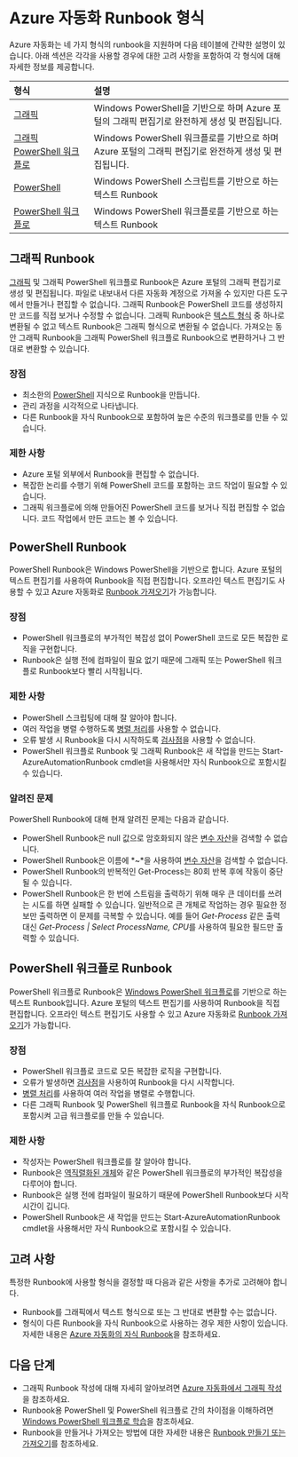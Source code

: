 <properties 
   pageTitle="Azure 자동화 Runbook 형식"
   description="Azure 자동화에서 사용할 수 있는 다양한 형식의 Runbook을 설명하고 사용할 형식을 결정할 때 고려해야 하는 사항을 설명합니다. "
   services="automation"
   documentationCenter=""
   authors="mgoedtel"
   manager="jwhit"
   editor="tysonn" />
<tags 
   ms.service="automation"
   ms.devlang="na"
   ms.topic="article"
   ms.tgt_pltfrm="na"
   ms.workload="infrastructure-services"
   ms.date="09/12/2016"
   ms.author="bwren" />

# Azure 자동화 Runbook 형식

Azure 자동화는 네 가지 형식의 runbook을 지원하며 다음 테이블에 간략한 설명이 있습니다. 아래 섹션은 각각을 사용할 경우에 대한 고려 사항을 포함하여 각 형식에 대해 자세한 정보를 제공합니다.


| 형식 | 설명 |
|:---|:---|
| [그래픽](#graphical-runbooks) | Windows PowerShell을 기반으로 하며 Azure 포털의 그래픽 편집기로 완전하게 생성 및 편집됩니다. | 
| [그래픽 PowerShell 워크플로](#graphical-runbooks) | Windows PowerShell 워크플로를 기반으로 하며 Azure 포털의 그래픽 편집기로 완전하게 생성 및 편집됩니다. 
| [PowerShell](#powershell-runbooks) | Windows PowerShell 스크립트를 기반으로 하는 텍스트 Runbook
| [PowerShell 워크플로](#powershell-workflow-runbooks) | Windows PowerShell 워크플로를 기반으로 하는 텍스트 Runbook |


## 그래픽 Runbook

[그래픽](automation-runbook-types.md#graphical-runbooks) 및 그래픽 PowerShell 워크플로 Runbook은 Azure 포털의 그래픽 편집기로 생성 및 편집됩니다. 파일로 내보내서 다른 자동화 계정으로 가져올 수 있지만 다른 도구에서 만들거나 편집할 수 없습니다. 그래픽 Runbook은 PowerShell 코드를 생성하지만 코드를 직접 보거나 수정할 수 없습니다. 그래픽 Runbook은 [텍스트 형식](automation-runbook-types.md) 중 하나로 변환될 수 없고 텍스트 Runbook은 그래픽 형식으로 변환될 수 없습니다. 가져오는 동안 그래픽 Runbook을 그래픽 PowerShell 워크플로 Runbook으로 변환하거나 그 반대로 변환할 수 있습니다.

### 장점

- 최소한의 [PowerShell](automation-powershell-workflow.md) 지식으로 Runbook을 만듭니다.
- 관리 과정을 시각적으로 나타냅니다.
- 다른 Runbook을 자식 Runbook으로 포함하여 높은 수준의 워크플로를 만들 수 있습니다.


### 제한 사항

- Azure 포털 외부에서 Runbook을 편집할 수 없습니다.
- 복잡한 논리를 수행기 위해 PowerShell 코드를 포함하는 코드 작업이 필요할 수 있습니다.
- 그래픽 워크플로에 의해 만들어진 PowerShell 코드를 보거나 직접 편집할 수 없습니다. 코드 작업에서 만든 코드는 볼 수 있습니다.


## PowerShell Runbook

PowerShell Runbook은 Windows PowerShell을 기반으로 합니다. Azure 포털의 텍스트 편집기를 사용하여 Runbook을 직접 편집합니다. 오프라인 텍스트 편집기도 사용할 수 있고 Azure 자동화로 [Runbook 가져오기](http://msdn.microsoft.com/library/azure/dn643637.aspx)가 가능합니다.

### 장점

- PowerShell 워크플로의 부가적인 복잡성 없이 PowerShell 코드로 모든 복잡한 로직을 구현합니다.
- Runbook은 실행 전에 컴파일이 필요 없기 때문에 그래픽 또는 PowerShell 워크플로 Runbook보다 빨리 시작됩니다.

### 제한 사항

- PowerShell 스크립팅에 대해 잘 알아야 합니다.
- 여러 작업을 병렬 수행하도록 [병렬 처리](automation-powershell-workflow.md#parallel-processing)를 사용할 수 없습니다.
- 오류 발생 시 Runbook을 다시 시작하도록 [검사점](automation-powershell-workflow.md#checkpoints)을 사용할 수 없습니다.
- PowerShell 워크플로 Runbook 및 그래픽 Runbook은 새 작업을 만드는 Start-AzureAutomationRunbook cmdlet을 사용해서만 자식 Runbook으로 포함시킬 수 있습니다.

### 알려진 문제
PowerShell Runbook에 대해 현재 알려진 문제는 다음과 같습니다.

- PowerShell Runbook은 null 값으로 암호화되지 않은 [변수 자산](automation-variables.md)을 검색할 수 없습니다.
- PowerShell Runbook은 이름에 *~*을 사용하여 [변수 자산](automation-variables.md)을 검색할 수 없습니다.
- PowerShell Runbook의 반복적인 Get-Process는 80회 반복 후에 작동이 중단될 수 있습니다.
- PowerShell Runbook은 한 번에 스트림을 출력하기 위해 매우 큰 데이터를 쓰려는 시도를 하면 실패할 수 있습니다. 일반적으로 큰 개체로 작업하는 경우 필요한 정보만 출력하면 이 문제를 극복할 수 있습니다. 예를 들어 *Get-Process* 같은 출력 대신 *Get-Process | Select ProcessName, CPU*를 사용하여 필요한 필드만 출력할 수 있습니다.

## PowerShell 워크플로 Runbook

PowerShell 워크플로 Runbook은 [Windows PowerShell 워크플로](automation-powershell-workflow.md)를 기반으로 하는 텍스트 Runbook입니다. Azure 포털의 텍스트 편집기를 사용하여 Runbook을 직접 편집합니다. 오프라인 텍스트 편집기도 사용할 수 있고 Azure 자동화로 [Runbook 가져오기](http://msdn.microsoft.com/library/azure/dn643637.aspx)가 가능합니다.

### 장점

- PowerShell 워크플로 코드로 모든 복잡한 로직을 구현합니다.
- 오류가 발생하면 [검사점](automation-powershell-workflow.md#checkpoints)을 사용하여 Runbook을 다시 시작합니다.
- [병렬 처리](automation-powershell-workflow.md#parallel-processing)를 사용하여 여러 작업을 병렬로 수행합니다.
- 다른 그래픽 Runbook 및 PowerShell 워크플로 Runbook을 자식 Runbook으로 포함시켜 고급 워크플로를 만들 수 있습니다.


### 제한 사항

- 작성자는 PowerShell 워크플로를 잘 알아야 합니다.
- Runbook은 [역직렬화된 개체](automation-powershell-workflow.md#code-changes)와 같은 PowerShell 워크플로의 부가적인 복잡성을 다루어야 합니다.
- Runbook은 실행 전에 컴파일이 필요하기 때문에 PowerShell Runbook보다 시작 시간이 깁니다.
- PowerShell Runbook은 새 작업을 만드는 Start-AzureAutomationRunbook cmdlet을 사용해서만 자식 Runbook으로 포함시킬 수 있습니다.


## 고려 사항

특정한 Runbook에 사용할 형식을 결정할 때 다음과 같은 사항을 추가로 고려해야 합니다.

- Runbook를 그래픽에서 텍스트 형식으로 또는 그 반대로 변환할 수는 없습니다.
- 형식이 다른 Runbook을 자식 Runbook으로 사용하는 경우 제한 사항이 있습니다. 자세한 내용은 [Azure 자동화의 자식 Runbook](automation-child-runbooks.md)을 참조하세요.

  
## 다음 단계

- 그래픽 Runbook 작성에 대해 자세히 알아보려면 [Azure 자동화에서 그래픽 작성](automation-graphical-authoring-intro.md)을 참조하세요.
- Runbook용 PowerShell 및 PowerShell 워크플로 간의 차이점을 이해하려면 [Windows PowerShell 워크플로 학습](automation-powershell-workflow.md)을 참조하세요.
- Runbook을 만들거나 가져오는 방법에 대한 자세한 내용은 [Runbook 만들기 또는 가져오기](automation-creating-importing-runbook.md)를 참조하세요.

<!---HONumber=AcomDC_0914_2016-->